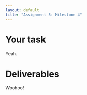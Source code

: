 ```yaml
---
layout: default
title: "Assignment 5: Milestone 4"
---
```


# Your task

Yeah.

# Deliverables

Woohoo!
